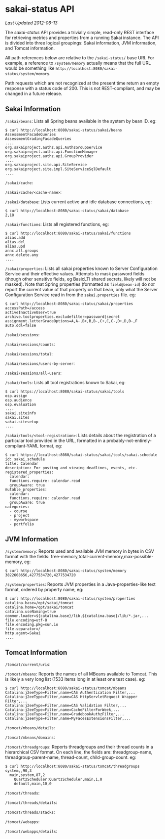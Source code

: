 # sakai-status API #

*Last Updated 2012-06-13*

The *sakai-status* API provides a trivially simple, read-only REST interface
for retrieving metrics and properties from a running Sakai instance. The API
is divided into three logical groupings: Sakai information, JVM information,
and Tomcat information.

All path references below are relative to the `/sakai-status/` base URI. For
example, a reference to `/system/memory` actually means that the full URL would
be something like `http://localhost:8080/sakai-status/system/memory`.

Path requests which are not recognized at the present time return an empty
response with a status code of 200. This is not REST-compliant, and may be
changed in a future release.

## Sakai Information ##

`/sakai/beans`: Lists all Spring beans available in the system by bean ID. eg:

    $ curl http://localhost:8080/sakai-status/sakai/beans
    AssessmentFacadeQueries
    AssessmentGradingFacadeQueries
    ....
    org.sakaiproject.authz.api.AuthzGroupService
    org.sakaiproject.authz.api.FunctionManager
    org.sakaiproject.authz.api.GroupProvider
    ....
    org.sakaiproject.site.api.SiteService
    org.sakaiproject.site.impl.SiteServiceSqlDefault
    ....

`/sakai/cache`:

`/sakai/cache/<cache-name>`:

`/sakai/database`: Lists current active and idle database connections, eg:

    $ curl http://localhost:8080/sakai-status/sakai/database
    2,18

`/sakai/functions`: Lists all registered functions, eg:

    $ curl http://localhost:8080/sakai-status/sakai/functions
    alias.add
    alias.del
    alias.upd
    annc.all.groups
    annc.delete.any
    ....

`/sakai/properties`: Lists all sakai properties known to Server Configuration
Service and their effective values. Attempts to mask password fields (though
other sensitive fields, eg BasicLTI shared secrets, likely will not be masked).
Note that Spring properties (formatted as `field@bean-id`) do *not* report the
current value of that property on that bean, only what the Server Configuration
Service read in from the `sakai.properties` file. eg:

    $ curl http://localhost:8080/sakai-status/sakai/properties
    accessPath=/access
    activeInactiveUser=true
    archive.toolproperties.excludefilter=password|secret
    assignment.letterGradeOptions=A,A-,B+,B,B-,C+,C,C-,D+,D,D-,F
    auto.ddl=false

`/sakai/sessions`:

`/sakai/sessions/counts`:

`/sakai/sessions/total`:

`/sakai/sessions/users-by-server`:

`/sakai/sessions/all-users`:

`/sakai/tools`: Lists all tool registrations known to Sakai, eg:

    $ curl https://localhost:8080/sakai-status/sakai/tools
    osp.assign
    osp.audience
    osp.evaluation
    ....
    sakai.siteinfo
    sakai.sites
    sakai.sitesetup
    ....

`/sakai/tools/<tool-registration>`: Lists details about the registration of
a particular tool provided in the URL, formatted in a probably-not-entirely-
compliant-YAML format, eg:

    $ curl https://localhost:8080/sakai-status/sakai/tools/sakai.schedule
    id: sakai.schedule
    title: Calendar
    description: For posting and viewing deadlines, events, etc.
    registered_properties:
      calendar: 
      functions.require: calendar.read
      groupAware: true
    mutable_properties:
      calendar: 
      functions.require: calendar.read
      groupAware: true
    categories:
      - course
      - project
      - myworkspace
      - portfolio

## JVM Information ##

`/system/memory`: Reports used and available JVM memory in bytes in CSV format
with the fields: free-memory,total-current-memory,max-possible-memory, eg:

    $ curl http://localhost:8080/sakai-status/system/memory
    3822608656,4277534720,4277534720
    
`/system/properties`: Reports JVM properties in a Java-properties-like text
format, ordered by property name, eg:

    $ curl http://localhost:8080/sakai-status/system/properties
    catalina.base=/opt/sakai/tomcat
    catalina.home=/opt/sakai/tomcat
    catalina.useNaming=true
    common.loader=${catalina.base}/lib,${catalina.base}/lib/*.jar,...
    file.encoding=utf-8
    file.encoding.pkg=sun.io
    file.separator=/
    http.agent=Sakai
    ....

## Tomcat Information ##

`/tomcat/current/uris`:

`/tomcat/mbeans`: Reports the names of all MBeans available to Tomcat. This
is likely a very long list (1533 items long in at least one test case). eg:

    $ curl http://localhost:8080/sakai-status/tomcat/mbeans
    Catalina:j2eeType=Filter,name=CAS Authentication Filter,...
    Catalina:j2eeType=Filter,name=CAS HttpServletRequest Wrapper Filter,... 
    Catalina:j2eeType=Filter,name=CAS Validation Filter,...
    Catalina:j2eeType=Filter,name=CacheFilterForWeek,...
    Catalina:j2eeType=Filter,name=GradebookAuthzFilter,...
    Catalina:j2eeType=Filter,name=MyFacesExtensionsFilter,...

`/tomcat/mbeans/details`:

`/tomcat/mbeans/domains`:

`/tomcat/threadgroups`: Reports threadgroups and their thread counts in a
hierarchical CSV format. On each line, the fields are: threadgroup-name,
threadgroup-parent-name, thread-count, child-group-count. eg:

    $ curl http://localhost:8080/sakai-status/tomcat/threadgroups
    system,,90,3
      main,system,87,2
        QuartzScheduler:QuartzScheduler,main,1,0
        default,main,10,0

`/tomcat/threads`:

`/tomcat/threads/details`:

`/tomcat/threads/stacks`:

`/tomcat/webapps`:

`/tomcat/webapps/details`:

